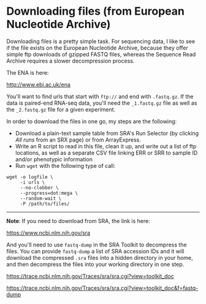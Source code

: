 # Downloading files (from European Nucleotide Archive)

Downloading files is a pretty simple task. For sequencing data, I like
to see if the file exists on the European Nucleotide Archive, because
they offer simple ftp downloads of gzipped FASTQ files, whereas the
Sequence Read Archive requires a slower decompression process.

The ENA is here:

http://www.ebi.ac.uk/ena

You'll want to find urls that start with `ftp://` and end with
`.fastq.gz`. If the data is paired-end RNA-seq data, you'll need the
`_1.fastq.gz` file as well as the `_2.fastq.gz` file for a given
experiment. 

In order to download the files in one go, my steps are the following:

* Download a plain-text sample table from SRA's Run Selector (by
  clicking *All runs* from an SRX page) or from ArrayExpress.
* Write an R script to read in this file, clean it up, and write out a
  list of ftp locations, as well as a separate CSV file linking ERR or
  SRR to sample ID and/or phenotypic information
* Run `wget` with the following type of call:

```
wget -o logfile \
     -i urls \
	 --no-clobber \
	 --progress=dot:mega \
	 --random-wait \
	 -P /path/to/files/
```

---

**Note**: If you need to download from SRA, the link is here:

https://www.ncbi.nlm.nih.gov/sra

And you'll need to use `fastq-dump` in the SRA Toolkit to decompress
the files. You can provide `fastq-dump` a list of SRA accession IDs
and it will download the compressed `.sra` files into a hidden
directory in your home, and then decompress the files into your
working directory in one step.

https://trace.ncbi.nlm.nih.gov/Traces/sra/sra.cgi?view=toolkit_doc

https://trace.ncbi.nlm.nih.gov/Traces/sra/sra.cgi?view=toolkit_doc&f=fastq-dump

